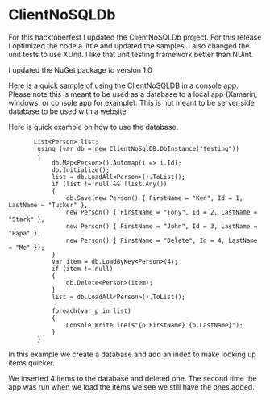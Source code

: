 # ClientNoSQLDb


For this hacktoberfest I updated the ClientNoSQLDb project.  For this release I optimized the code a little and updated the samples.  I also changed the unit tests to use XUnit.  I like that unit testing framework better than NUint.

I updated the NuGet package to version 1.0

Here is a quick sample of using the ClientNoSQLDB in a console app.  Please note this is meant to be used as a database to a local app (Xamarin, windows, or console app for example).  This is not meant to be server side database to be used with a website.

Here is quick example on how to use the database.

           List<Person> list;
            using (var db = new ClientNoSqlDB.DbInstance("testing"))
            {
                db.Map<Person>().Automap(i => i.Id);
                db.Initialize();
                list = db.LoadAll<Person>().ToList();
                if (list != null && !list.Any())
                {
                    db.Save(new Person() { FirstName = "Ken", Id = 1, LastName = "Tucker" },
                    new Person() { FirstName = "Tony", Id = 2, LastName = "Stark" },
                    new Person() { FirstName = "John", Id = 3, LastName = "Papa" },
                    new Person() { FirstName = "Delete", Id = 4, LastName = "Me" });
                }
                var item = db.LoadByKey<Person>(4);
                if (item != null)
                {
                    db.Delete<Person>(item);
                }
                list = db.LoadAll<Person>().ToList();

                foreach(var p in list)
                {
                    Console.WriteLine($"{p.FirstName} {p.LastName}");
                }
            }


In this example we create a database and add an index to make looking up items quicker. 

We inserted 4 items to the database and deleted one.  The second time the app was run when we load the items we see we still have the ones added.

